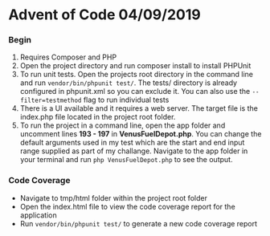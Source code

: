# Advent of Code 04/09/2019

### Begin 

1. Requires Composer and PHP 
2. Open the project directory and run composer install to install PHPUnit
3. To run unit tests. Open the projects root directory in the command line and run `vendor/bin/phpunit test/`. The tests/ directory is already configured in phpunit.xml so you can exclude it. You can also use the `--filter=testmethod` flag to run individual tests
4. There is a UI available and it requires a web server. The target file is the index.php file located in the project root folder. 
5. To run the project in a command line, open the app folder and uncomment lines **193 - 197** in **VenusFuelDepot.php**. You can change the default arguments used in my test which are the start and end input range supplied as part of my challange.  Navigate to the app folder in your terminal and run `php VenusFuelDepot.php` to see the output.

### Code Coverage
- Navigate to tmp/html folder within the project root folder
- Open the index.html file to view the code coverage report for the application
- Run `vendor/bin/phpunit test/` to generate a new code coverage report
